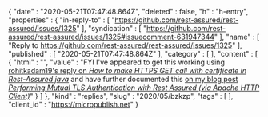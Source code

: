 {
  "date" : "2020-05-21T07:47:48.864Z",
  "deleted" : false,
  "h" : "h-entry",
  "properties" : {
    "in-reply-to" : [ "https://github.com/rest-assured/rest-assured/issues/1325" ],
    "syndication" : [ "https://github.com/rest-assured/rest-assured/issues/1325#issuecomment-631947344" ],
    "name" : [ "Reply to https://github.com/rest-assured/rest-assured/issues/1325" ],
    "published" : [ "2020-05-21T07:47:48.864Z" ],
    "category" : [ ],
    "content" : [ {
      "html" : "",
      "value" : "FYI I've appeared to get this working using [rohitkadam19's reply on _How to make HTTPS GET call with certificate in Rest-Assured java_](https://stackoverflow.com/a/37436519) and have further documented this [on my blog post _Performing Mutual TLS Authentication with Rest Assured (via Apache HTTP Client)_](https://www.jvt.me/posts/2020/01/14/mutual-tls-auth-rest-assured/)"
    } ]
  },
  "kind" : "replies",
  "slug" : "2020/05/bzkzp",
  "tags" : [ ],
  "client_id" : "https://micropublish.net"
}
